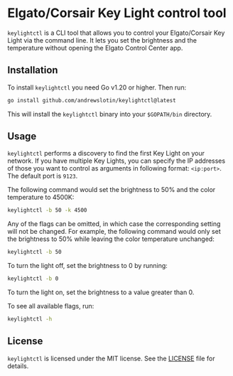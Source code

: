 Elgato/Corsair Key Light control tool
=====================================

`keylightctl` is a CLI tool that allows you to control your Elgato/Corsair Key Light via the command line. It lets you set the brightness and the temperature without opening the Elgato Control Center app.

Installation
------------

To install `keylightctl` you need Go v1.20 or higher. Then run:

```bash
go install github.com/andrewslotin/keylightctl@latest
```

This will install the `keylightctl` binary into your `$GOPATH/bin` directory.

Usage
-----

`keylightctl` performs a discovery to find the first Key Light on your network. If you have multiple Key Lights, you can specify the IP addresses of those you want to control as arguments in following format: `<ip:port>`. The default port is `9123`.

The following command would set the brightness to 50% and the color temperature to 4500K:

```bash
keylightctl -b 50 -k 4500
```

Any of the flags can be omitted, in which case the corresponding setting will not be changed. For example, the following command would only set the brightness to 50% while leaving the color temperature unchanged:

```bash
keylightctl -b 50
```

To turn the light off, set the brightness to 0 by running:

```bash
keylightctl -b 0
```

To turn the light on, set the brightness to a value greater than 0.

To see all available flags, run:

```bash
keylightctl -h
```

License
-------

`keylightctl` is licensed under the MIT license. See the [LICENSE](LICENSE.md) file for details.
